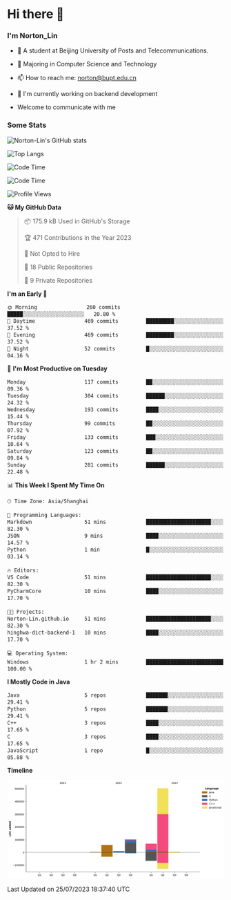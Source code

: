 
# Hi there 👋

### I'm Norton_Lin
- 🏫 A student at Beijing University of Posts and Telecommunications.
- 🌱 Majoring in Computer Science and Technology
- 📫 How to reach me: norton@bupt.edu.cn
- 🌱 I'm currently working on backend development

- Welcome to communicate with me

### Some Stats
![Norton-Lin's GitHub stats](https://github-readme-stats.vercel.app/api?username=Norton-Lin&count_private=true&show_icons=true&theme=radical)

![Top Langs](https://github-readme-stats.vercel.app/api/top-langs/?username=Norton-Lin&langs_count=10&layout=compact)

![Code Time](https://github-readme-stats.vercel.app/api/wakatime?username=Norton_Lin)

<!--START_SECTION:waka-->
![Code Time](http://img.shields.io/badge/Code%20Time-327%20hrs%2020%20mins-blue)

![Profile Views](http://img.shields.io/badge/Profile%20Views-0-blue)

**🐱 My GitHub Data** 

> 📦 175.9 kB Used in GitHub's Storage 
 > 
> 🏆 471 Contributions in the Year 2023
 > 
> 🚫 Not Opted to Hire
 > 
> 📜 18 Public Repositories 
 > 
> 🔑 9 Private Repositories 
 > 
**I'm an Early 🐤** 

```text
🌞 Morning                260 commits         █████░░░░░░░░░░░░░░░░░░░░   20.80 % 
🌆 Daytime                469 commits         █████████░░░░░░░░░░░░░░░░   37.52 % 
🌃 Evening                469 commits         █████████░░░░░░░░░░░░░░░░   37.52 % 
🌙 Night                  52 commits          █░░░░░░░░░░░░░░░░░░░░░░░░   04.16 % 
```
📅 **I'm Most Productive on Tuesday** 

```text
Monday                   117 commits         ██░░░░░░░░░░░░░░░░░░░░░░░   09.36 % 
Tuesday                  304 commits         ██████░░░░░░░░░░░░░░░░░░░   24.32 % 
Wednesday                193 commits         ████░░░░░░░░░░░░░░░░░░░░░   15.44 % 
Thursday                 99 commits          ██░░░░░░░░░░░░░░░░░░░░░░░   07.92 % 
Friday                   133 commits         ███░░░░░░░░░░░░░░░░░░░░░░   10.64 % 
Saturday                 123 commits         ██░░░░░░░░░░░░░░░░░░░░░░░   09.84 % 
Sunday                   281 commits         ██████░░░░░░░░░░░░░░░░░░░   22.48 % 
```


📊 **This Week I Spent My Time On** 

```text
🕑︎ Time Zone: Asia/Shanghai

💬 Programming Languages: 
Markdown                 51 mins             █████████████████████░░░░   82.30 % 
JSON                     9 mins              ████░░░░░░░░░░░░░░░░░░░░░   14.57 % 
Python                   1 min               █░░░░░░░░░░░░░░░░░░░░░░░░   03.14 % 

🔥 Editors: 
VS Code                  51 mins             █████████████████████░░░░   82.30 % 
PyCharmCore              10 mins             ████░░░░░░░░░░░░░░░░░░░░░   17.70 % 

🐱‍💻 Projects: 
Norton-Lin.github.io     51 mins             █████████████████████░░░░   82.30 % 
hinghwa-dict-backend-1   10 mins             ████░░░░░░░░░░░░░░░░░░░░░   17.70 % 

💻 Operating System: 
Windows                  1 hr 2 mins         █████████████████████████   100.00 % 
```

**I Mostly Code in Java** 

```text
Java                     5 repos             ███████░░░░░░░░░░░░░░░░░░   29.41 % 
Python                   5 repos             ███████░░░░░░░░░░░░░░░░░░   29.41 % 
C++                      3 repos             ████░░░░░░░░░░░░░░░░░░░░░   17.65 % 
C                        3 repos             ████░░░░░░░░░░░░░░░░░░░░░   17.65 % 
JavaScript               1 repo              █░░░░░░░░░░░░░░░░░░░░░░░░   05.88 % 
```



**Timeline**

![Lines of Code chart](https://raw.githubusercontent.com/Norton-Lin/Norton-Lin/main/assets/bar_graph.png)


 Last Updated on 25/07/2023 18:37:40 UTC
<!--END_SECTION:waka-->
